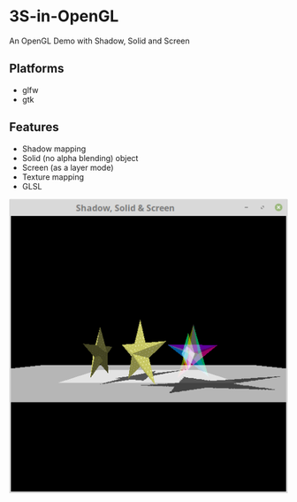# 3S-in-OpenGL
An OpenGL Demo with Shadow, Solid and Screen

## Platforms
- glfw
- gtk

## Features
- Shadow mapping
- Solid (no alpha blending) object
- Screen (as a layer mode)
- Texture mapping
- GLSL

![Screenshot.png](https://github.com/tshibata/3S-in-OpenGL/blob/master/Screenshot.png)
